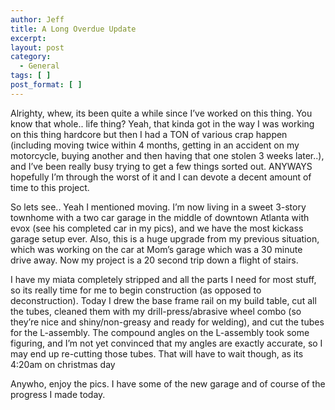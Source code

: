 ```yaml
---
author: Jeff
title: A Long Overdue Update
excerpt:
layout: post
category:
  - General
tags: [ ]
post_format: [ ]
---
```

Alrighty, whew, its been quite a while since I’ve worked on this thing. You know that whole.. life thing? Yeah, that kinda got in the way I was working on this thing hardcore but then I had a TON of various crap happen (including moving twice within 4 months, getting in an accident on my motorcycle, buying another and then having that one stolen 3 weeks later..), and I’ve been really busy trying to get a few things sorted out. ANYWAYS hopefully I’m through the worst of it and I can devote a decent amount of time to this project.

  
So lets see.. Yeah I mentioned moving. I’m now living in a sweet 3-story townhome with a two car garage in the middle of downtown Atlanta with evox (see his completed car in my pics), and we have the most kickass garage setup ever. Also, this is a huge upgrade from my previous situation, which was working on the car at Mom’s garage which was a 30 minute drive away. Now my project is a 20 second trip down a flight of stairs. 
  
I have my miata completely stripped and all the parts I need for most stuff, so its really time for me to begin construction (as opposed to deconstruction). Today I drew the base frame rail on my build table, cut all the tubes, cleaned them with my drill-press/abrasive wheel combo (so they’re nice and shiny/non-greasy and ready for welding), and cut the tubes for the L-assembly. The compound angles on the L-assembly took some figuring, and I’m not yet convinced that my angles are exactly accurate, so I may end up re-cutting those tubes. That will have to wait though, as its 4:20am on christmas day 
  
Anywho, enjoy the pics. I have some of the new garage and of course of the progress I made today.


